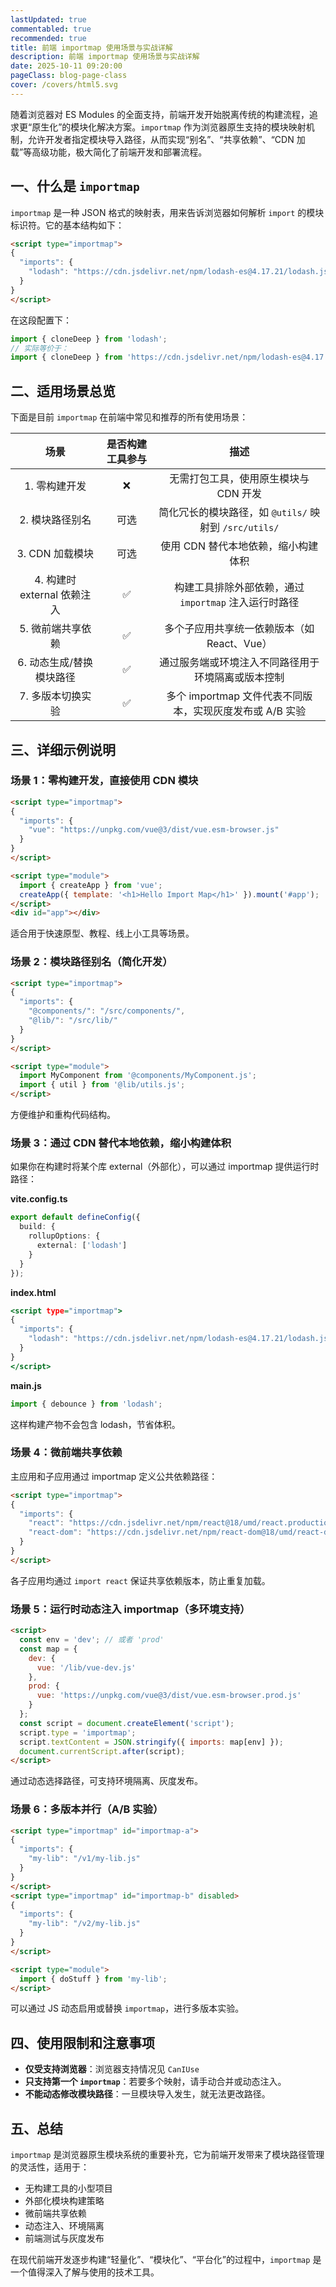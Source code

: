 ```yaml
---
lastUpdated: true
commentabled: true
recommended: true
title: 前端 importmap 使用场景与实战详解
description: 前端 importmap 使用场景与实战详解
date: 2025-10-11 09:20:00 
pageClass: blog-page-class
cover: /covers/html5.svg
---
```


随着浏览器对 ES Modules 的全面支持，前端开发开始脱离传统的构建流程，追求更“原生化”的模块化解决方案。`importmap` 作为浏览器原生支持的模块映射机制，允许开发者指定模块导入路径，从而实现“别名”、“共享依赖”、“CDN 加载”等高级功能，极大简化了前端开发和部署流程。

## 一、什么是 `importmap` ##

`importmap` 是一种 JSON 格式的映射表，用来告诉浏览器如何解析 `import` 的模块标识符。它的基本结构如下：

```html
<script type="importmap">
{
  "imports": {
    "lodash": "https://cdn.jsdelivr.net/npm/lodash-es@4.17.21/lodash.js"
  }
}
</script>
```

在这段配置下：

```js
import { cloneDeep } from 'lodash';
// 实际等价于：
import { cloneDeep } from 'https://cdn.jsdelivr.net/npm/lodash-es@4.17.21/lodash.js';
```

## 二、适用场景总览 ##

下面是目前 `importmap` 在前端中常见和推荐的所有使用场景：

| 场景  | 是否构建工具参与  |  描述  |
| :-------: | :-------: | :---------: |
| 1. 零构建开发 | ❌ | 无需打包工具，使用原生模块与 CDN 开发 |
| 2. 模块路径别名 | 可选 | 简化冗长的模块路径，如 `@utils/` 映射到 `/src/utils/` |
| 3. CDN 加载模块 | 可选 | 使用 CDN 替代本地依赖，缩小构建体积 |
| 4. 构建时 external 依赖注入 | ✅ | 构建工具排除外部依赖，通过 `importmap` 注入运行时路径 |
| 5. 微前端共享依赖 | ✅ | 多个子应用共享统一依赖版本（如 React、Vue） |
| 6. 动态生成/替换模块路径 | ✅ | 通过服务端或环境注入不同路径用于环境隔离或版本控制 |
| 7. 多版本切换实验 | ✅ | 多个 importmap 文件代表不同版本，实现灰度发布或 A/B 实验 |

## 三、详细示例说明 ##

### 场景 1：零构建开发，直接使用 CDN 模块 ###

```html
<script type="importmap">
{
  "imports": {
    "vue": "https://unpkg.com/vue@3/dist/vue.esm-browser.js"
  }
}
</script>

<script type="module">
  import { createApp } from 'vue';
  createApp({ template: '<h1>Hello Import Map</h1>' }).mount('#app');
</script>
<div id="app"></div>
```

适合用于快速原型、教程、线上小工具等场景。

### 场景 2：模块路径别名（简化开发） ###

```html
<script type="importmap">
{
  "imports": {
    "@components/": "/src/components/",
    "@lib/": "/src/lib/"
  }
}
</script>

<script type="module">
  import MyComponent from '@components/MyComponent.js';
  import { util } from '@lib/utils.js';
</script>
```

方便维护和重构代码结构。

### 场景 3：通过 CDN 替代本地依赖，缩小构建体积 ###

如果你在构建时将某个库 external（外部化），可以通过 importmap 提供运行时路径：

**vite.config.ts**

```ts:vite.config.ts
export default defineConfig({
  build: {
    rollupOptions: {
      external: ['lodash']
    }
  }
});
```

**index.html**

```html:index.html
<script type="importmap">
{
  "imports": {
    "lodash": "https://cdn.jsdelivr.net/npm/lodash-es@4.17.21/lodash.js"
  }
}
</script>
```

**main.js**

```js
import { debounce } from 'lodash';
```
这样构建产物不会包含 lodash，节省体积。

### 场景 4：微前端共享依赖 ###

主应用和子应用通过 importmap 定义公共依赖路径：

```html
<script type="importmap">
{
  "imports": {
    "react": "https://cdn.jsdelivr.net/npm/react@18/umd/react.production.min.js",
    "react-dom": "https://cdn.jsdelivr.net/npm/react-dom@18/umd/react-dom.production.min.js"
  }
}
</script>
```

各子应用均通过 `import react` 保证共享依赖版本，防止重复加载。

### 场景 5：运行时动态注入 importmap（多环境支持） ###

```html
<script>
  const env = 'dev'; // 或者 'prod'
  const map = {
    dev: {
      vue: '/lib/vue-dev.js'
    },
    prod: {
      vue: 'https://unpkg.com/vue@3/dist/vue.esm-browser.prod.js'
    }
  };
  const script = document.createElement('script');
  script.type = 'importmap';
  script.textContent = JSON.stringify({ imports: map[env] });
  document.currentScript.after(script);
</script>
```
通过动态选择路径，可支持环境隔离、灰度发布。

### 场景 6：多版本并行（A/B 实验） ###

```html
<script type="importmap" id="importmap-a">
{
  "imports": {
    "my-lib": "/v1/my-lib.js"
  }
}
</script>
<script type="importmap" id="importmap-b" disabled>
{
  "imports": {
    "my-lib": "/v2/my-lib.js"
  }
}
</script>

<script type="module">
  import { doStuff } from 'my-lib';
</script>
```
可以通过 JS 动态启用或替换 `importmap`，进行多版本实验。

## 四、使用限制和注意事项 ##

- **仅受支持浏览器**：浏览器支持情况见 `CanIUse`
- **只支持第一个 `importmap`**：若要多个映射，请手动合并或动态注入。
- **不能动态修改模块路径**：一旦模块导入发生，就无法更改路径。

## 五、总结 ##

`importmap` 是浏览器原生模块系统的重要补充，它为前端开发带来了模块路径管理的灵活性，适用于：

- 无构建工具的小型项目
- 外部化模块构建策略
- 微前端共享依赖
- 动态注入、环境隔离
- 前端测试与灰度发布

在现代前端开发逐步构建“轻量化”、“模块化”、“平台化”的过程中，`importmap` 是一个值得深入了解与使用的技术工具。